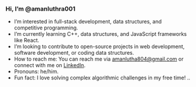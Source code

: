 ### Hi, I’m @amanluthra001

- I’m interested in full-stack development, data structures, and competitive programming.
- I’m currently learning C++, data structures, and JavaScript frameworks like React.
- I’m looking to contribute to open-source projects in web development, software development, or coding data structures.
- How to reach me: You can reach me via [amanlutha804@gmail.com](mailto:amanlutha804@gmail.com) or connect with me on [LinkedIn](https://www.linkedin.com/in/aman-luthra-2a2666286/).
- Pronouns: he/him.
- Fun fact: I love solving complex algorithmic challenges in my free time!
..

<!---
amanluthra001/amanluthra001 is a ✨ special ✨ repository because its `README.md` (this file) appears on your GitHub profile.
You can click the Preview link to take a look at your changes.
--->
